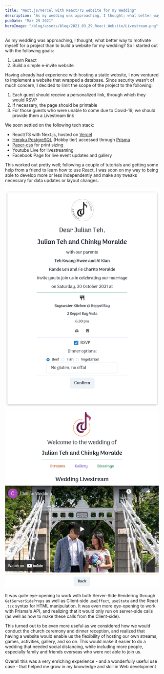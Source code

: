 ```yaml
---
title: "Next.js/Vercel with React/TS website for my Wedding"
description: "As my wedding was approaching, I thought; what better way to motivate myself for a project than to build a website for my wedding?"
pubDate: "Mar 29 2021"
heroImage: "/blog/assets/blog/2021_03_29_React_Website/Livestream.png"
---
```


As my wedding was approaching, I thought; what better way to motivate myself for a project than to build a website for my wedding? So I started out with the following goals:

1. Learn React
2. Build a simple e-invite website

Having already had experience with hosting a static website, I now ventured to implement a website that wrapped a database. Since security wasn't of much concern, I decided to limit the scope of the project to the following:

1. Each guest should receive a personalized link, through which they would RSVP
2. If necessary, the page should be printable
3. For those guests who were unable to come due to Covid-19, we should provide them a Livestream link

We soon settled on the following tech stack:

- React/TS with Next.js, hosted on [Vercel](https://vercel.com)
- [Heroku PostgreSQL](https://www.heroku.com/postgres) (Hobby tier) accessed through [Prisma](https://www.prisma.io/)
- [Paper-css](https://github.com/cognitom/paper-css) for print sizing
- Youtube Live for livestreaming
- Facebook Page for live event updates and gallery

This worked out pretty well; following a couple of tutorials and getting some help from a friend to learn how to use React, I was soon on my way to being able to develop more or less independently and make any tweaks necessary for data updates or layout changes.

![Invite.png](/assets/blog/2021_03_29_React_Website/Invite.png)
![Livestream.png](/assets/blog/2021_03_29_React_Website/Livestream.png)

It was quite eye-opening to work with both Server-Side Rendering through `GetServerSideProps` as well as Client-side `useEffect`, `useState` and the React `.tsx` syntax for HTML manipulation. It was even more eye-opening to work with Prisma's API, and realizing that it would only run on server-side calls (as well as how to make these calls from the Client-side).

This turned out to be even more useful as we considered how we would conduct the church ceremony and dinner reception, and realized that having a website would enable us the flexibility of hosting our own streams, games, activities, gallery, and so on. This would make it easier to do a wedding that needed social distancing, while including more people, especially family and friends overseas who were not able to join us.

Overall this was a very enriching experience - and a wonderfully useful use case - that helped me grow in my knowledge and skill in Web development
